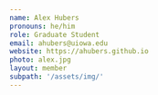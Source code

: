 ```yaml
---
name: Alex Hubers
pronouns: he/him
role: Graduate Student
email: ahubers@uiowa.edu
website: https://ahubers.github.io
photo: alex.jpg
layout: member
subpath: '/assets/img/'
---
```

